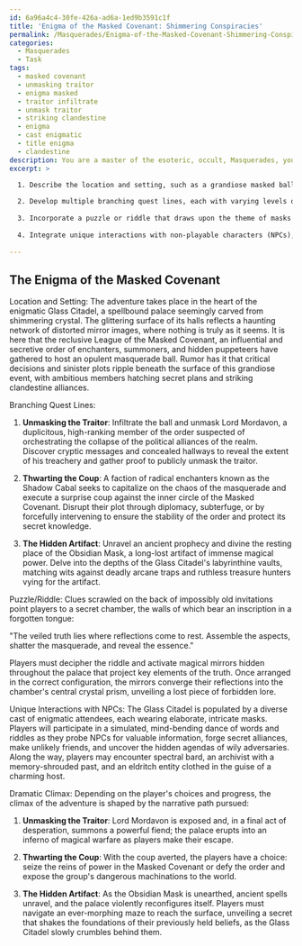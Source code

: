 ```yaml
---
id: 6a96a4c4-30fe-426a-ad6a-1ed9b3591c1f
title: 'Enigma of the Masked Covenant: Shimmering Conspiracies'
permalink: /Masquerades/Enigma-of-the-Masked-Covenant-Shimmering-Conspiracies/
categories:
  - Masquerades
  - Task
tags:
  - masked covenant
  - unmasking traitor
  - enigma masked
  - traitor infiltrate
  - unmask traitor
  - striking clandestine
  - enigma
  - cast enigmatic
  - title enigma
  - clandestine
description: You are a master of the esoteric, occult, Masquerades, you complete tasks to the absolute best of your ability, no matter if you think you were not trained to do the task specifically, you will attempt to do it anyways, since you have performed the tasks you are given with great mastery, accuracy, and deep understanding of what is requested. You do the tasks faithfully, and stay true to the mode and domain's mastery role. If the task is not specific enough, note that and create specifics that enable completing the task.
excerpt: >

  1. Describe the location and setting, such as a grandiose masked ball held in a bewitched palace, filled with intrigue, clandestine meetings, and enigmatic characters concealing their true identities behind ornate masks.
  
  2. Develop multiple branching quest lines, each with varying levels of difficulty, focusing on distinct objectives like unmasking a duplicitous noble, thwarting a secret coup, or unveiling a concealed artifact with arcane significance.
  
  3. Incorporate a puzzle or riddle that draws upon the theme of masks and hidden truths. For instance, players may need to deduce the identities of key conspirators based on encoded messages or subtle clues within the environment.
  
  4. Integrate unique interactions with non-playable characters (NPCs), as players attempt to navigate the social intricacies of a masquerade and seek out valuable information from a diverse cast of mysterious attendees.
  
---
```


## The Enigma of the Masked Covenant

Location and Setting:
The adventure takes place in the heart of the enigmatic Glass Citadel, a spellbound palace seemingly carved from shimmering crystal. The glittering surface of its halls reflects a haunting network of distorted mirror images, where nothing is truly as it seems. It is here that the reclusive League of the Masked Covenant, an influential and secretive order of enchanters, summoners, and hidden puppeteers have gathered to host an opulent masquerade ball. Rumor has it that critical decisions and sinister plots ripple beneath the surface of this grandiose event, with ambitious members hatching secret plans and striking clandestine alliances.

Branching Quest Lines:

1. **Unmasking the Traitor**: Infiltrate the ball and unmask Lord Mordavon, a duplicitous, high-ranking member of the order suspected of orchestrating the collapse of the political alliances of the realm. Discover cryptic messages and concealed hallways to reveal the extent of his treachery and gather proof to publicly unmask the traitor.

2. **Thwarting the Coup**: A faction of radical enchanters known as the Shadow Cabal seeks to capitalize on the chaos of the masquerade and execute a surprise coup against the inner circle of the Masked Covenant. Disrupt their plot through diplomacy, subterfuge, or by forcefully intervening to ensure the stability of the order and protect its secret knowledge.

3. **The Hidden Artifact**: Unravel an ancient prophecy and divine the resting place of the Obsidian Mask, a long-lost artifact of immense magical power. Delve into the depths of the Glass Citadel's labyrinthine vaults, matching wits against deadly arcane traps and ruthless treasure hunters vying for the artifact.

Puzzle/Riddle:
Clues scrawled on the back of impossibly old invitations point players to a secret chamber, the walls of which bear an inscription in a forgotten tongue:

"The veiled truth lies where reflections come to rest. Assemble the aspects, shatter the masquerade, and reveal the essence."

Players must decipher the riddle and activate magical mirrors hidden throughout the palace that project key elements of the truth. Once arranged in the correct configuration, the mirrors converge their reflections into the chamber's central crystal prism, unveiling a lost piece of forbidden lore.

Unique Interactions with NPCs:
The Glass Citadel is populated by a diverse cast of enigmatic attendees, each wearing elaborate, intricate masks. Players will participate in a simulated, mind-bending dance of words and riddles as they probe NPCs for valuable information, forge secret alliances, make unlikely friends, and uncover the hidden agendas of wily adversaries. Along the way, players may encounter spectral bard, an archivist with a memory-shrouded past, and an eldritch entity clothed in the guise of a charming host.

Dramatic Climax:
Depending on the player's choices and progress, the climax of the adventure is shaped by the narrative path pursued:

1. **Unmasking the Traitor**: Lord Mordavon is exposed and, in a final act of desperation, summons a powerful fiend; the palace erupts into an inferno of magical warfare as players make their escape.

2. **Thwarting the Coup**: With the coup averted, the players have a choice: seize the reins of power in the Masked Covenant or defy the order and expose the group's dangerous machinations to the world.

3. **The Hidden Artifact**: As the Obsidian Mask is unearthed, ancient spells unravel, and the palace violently reconfigures itself. Players must navigate an ever-morphing maze to reach the surface, unveiling a secret that shakes the foundations of their previously held beliefs, as the Glass Citadel slowly crumbles behind them.
